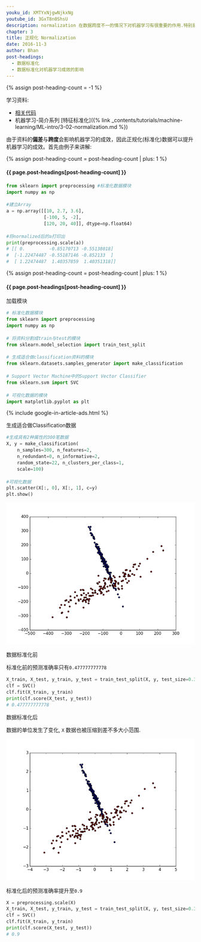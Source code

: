 ```yaml
---
youku_id: XMTYxNjgwNjkxNg
youtube_id: 3GxT8n0ShsU
description: normalization 在数据跨度不一的情况下对机器学习有很重要的作用.特别是各种数据属性还会互相影响的情况之下. Scikit-learn 中标准化的语句是 preprocessing.scale() . scale 以后, model 就更能从标准化数据中学到东西.
chapter: 3
title: 正规化 Normalization
date: 2016-11-3
author: Bhan
post-headings:
  - 数据标准化
  - 数据标准化对机器学习成效的影响
---
```

{% assign post-heading-count = -1 %}

学习资料:
  * [相关代码](https://github.com/MorvanZhou/tutorials/blob/master/sklearnTUT/sk7_normalization.py)
  * 机器学习-简介系列 [特征标准化]({% link _contents/tutorials/machine-learning/ML-intro/3-02-normalization.md %})

由于资料的**偏差**与**跨度**会影响机器学习的成效，因此正规化(标准化)数据可以提升机器学习的成效。首先由例子来讲解:


{% assign post-heading-count = post-heading-count | plus: 1 %}
<h4 class="tut-h4-pad" id="{{ page.post-headings[post-heading-count] }}">{{ page.post-headings[post-heading-count] }}</h4>


```python
from sklearn import preprocessing #标准化数据模块
import numpy as np

#建立Array
a = np.array([[10, 2.7, 3.6],
              [-100, 5, -2],
              [120, 20, 40]], dtype=np.float64)

#将normalized后的a打印出
print(preprocessing.scale(a))
# [[ 0.         -0.85170713 -0.55138018]
#  [-1.22474487 -0.55187146 -0.852133  ]
#  [ 1.22474487  1.40357859  1.40351318]]
```

{% assign post-heading-count = post-heading-count | plus: 1 %}
<h4 class="tut-h4-pad" id="{{ page.post-headings[post-heading-count] }}">{{ page.post-headings[post-heading-count] }}</h4>

加载模块

```python
# 标准化数据模块
from sklearn import preprocessing 
import numpy as np

# 将资料分割成train与test的模块
from sklearn.model_selection import train_test_split

# 生成适合做classification资料的模块
from sklearn.datasets.samples_generator import make_classification 

# Support Vector Machine中的Support Vector Classifier
from sklearn.svm import SVC 

# 可视化数据的模块
import matplotlib.pyplot as plt 
```

{% include google-in-article-ads.html %}

生成适合做Classification数据

```python
#生成具有2种属性的300笔数据
X, y = make_classification(
    n_samples=300, n_features=2,
    n_redundant=0, n_informative=2, 
    random_state=22, n_clusters_per_class=1, 
    scale=100)

#可视化数据
plt.scatter(X[:, 0], X[:, 1], c=y)
plt.show()
```

<img class="course-image" src="/static/results/sklearn/3_1_1.png" alt="{{ page.title }}{% increment image-count %}">

数据标准化前

标准化前的预测准确率只有`0.477777777778`

```python
X_train, X_test, y_train, y_test = train_test_split(X, y, test_size=0.3)
clf = SVC()
clf.fit(X_train, y_train)
print(clf.score(X_test, y_test))
# 0.477777777778
```

数据标准化后

数据的单位发生了变化, `X` 数据也被压缩到差不多大小范围.

<img class="course-image" src="/static/results/sklearn/3_1_2.png" alt="{{ page.title }}{% increment image-count %}">

标准化后的预测准确率提升至`0.9`

```python
X = preprocessing.scale(X)
X_train, X_test, y_train, y_test = train_test_split(X, y, test_size=0.3)
clf = SVC()
clf.fit(X_train, y_train)
print(clf.score(X_test, y_test))
# 0.9
```